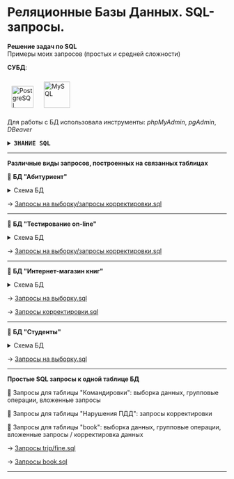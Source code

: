 # Реляционные Базы Данных. SQL-запросы.

**Решение задач по SQL**<br>
Примеры моих запросов (простых и средней сложности)

**СУБД**: 

<img style="margin: 10px" src="https://profilinator.rishav.dev/skills-assets/postgresql-original-wordmark.svg" alt="PostgreSQL" height="50" />  <img style="margin: 10px" src="https://profilinator.rishav.dev/skills-assets/mysql-original-wordmark.svg" alt="MySQL" height="60" />   

Для работы с БД использовала инструменты: _phpMyAdmin_,  _pgAdmin_,  _DBeaver_ 

<details>
<summary><kbd><b>ЗНАНИЕ SQL</b></kbd></summary><br>
<blockquote>
  <ul>
    <li><b>DDL</b>: CREATE, ALTER, DROP</li>
    <li><b>DML</b>: SELECT, INSERT, UPDATE, DELETE</li>
    <li>условия выборки и сортировки данных: DISTINCT, IF(CASE), WHERE, AND, OR, IN, IS, BETWEEN, NOT, LIKE, GROUP BY (HAVING), ORDER BY (ASC/DESC), LIMIT</li>
    <li>агрегация данных: COUNT, SUM, AVG, MAX, MIN </li>
    <li>простые арифметические операции и функции (ROUND, CEILING, FLOOR, DIV, ABS)</li>
    <li>операции над датами: DATEDIFF, DATE_ADD, DAY, MONTH, MONTHNAME, YEAR</li>
    <li>объединение 2х и более таблиц: JOIN (INNER, CROSS, LEFT, RIGHT, FULL)</li>
    <li>объединение 2х и более SQL запросов: UNION, INTERSECT, EXCEPT</li>
  </ul>
</blockquote>
</details>

<hr>

**Различные виды запросов, построенных на связанных таблицах**

:floppy_disk: **БД "Абитуриент"**
<details>
<summary>Схема БД</summary>
  
![enr](https://github.com/Elena-Belova/SQL/assets/148638077/71f076db-8786-4f60-ac68-1f81651144ae)
</details>

&#8594; [Запросы на выборку/запросы корректировки.sql](https://github.com/Elena-Belova/SQL/blob/8ee3ed49d390d307713c33bb6e22d0fa8d85a910/enrollee.sql)
<hr>

:floppy_disk: **БД "Тестирование on-line"**
<details>
<summary>Схема БД</summary>

![cxтест](https://github.com/Elena-Belova/SQL/assets/148638077/01073338-0458-49e0-a3e9-4373388a4417)
</details>

&#8594; [Запросы на выборку/запросы корректировки.sql](https://github.com/Elena-Belova/SQL/blob/8ee3ed49d390d307713c33bb6e22d0fa8d85a910/BD%20Testing.sql)
<hr>

:floppy_disk: **БД "Интернет-магазин книг"**
<details>
<summary>Схема БД</summary>
  
![book](https://github.com/Elena-Belova/SQL/assets/148638077/ef814b4f-4cfe-4bc2-9948-d1dae42b3fff)
</details>

&#8594; [Запросы на выборку.sql](https://github.com/Elena-Belova/SQL/blob/8ee3ed49d390d307713c33bb6e22d0fa8d85a910/DB%20book%20store1.sql)

&#8594; [Запросы корректировки.sql](https://github.com/Elena-Belova/SQL/blob/8ee3ed49d390d307713c33bb6e22d0fa8d85a910/DB%20book%20store2.sql)
<hr>

:floppy_disk: **БД "Студенты"**

<details>
<summary>Схема БД</summary>
  
  ![model db](https://github.com/Elena-Belova/SQL/assets/148638077/de2a3579-2c1a-4700-8471-69d334f00d35)
</details>

&#8594; [Запросы на выборку.sql](https://github.com/Elena-Belova/SQL/blob/8ee3ed49d390d307713c33bb6e22d0fa8d85a910/students.sql)
<hr>

**Простые SQL запросы к одной таблице БД**

:small_blue_diamond: Запросы для таблицы "Командировки": выборка данных, групповые операции, вложенные запросы
  
:small_blue_diamond: Запросы для таблицы "Нарушения ПДД": запросы корректировки

:small_blue_diamond: Запросы для таблицы "book": выборка данных, групповые операции, вложенные запросы / корректировка данных

&#8594; [Запросы trip/fine.sql](https://github.com/Elena-Belova/SQL/blob/ce76e06b5138438dc83f177154a33952713125c1/trip_fine.sql)

&#8594; [Запросы book.sql](https://github.com/Elena-Belova/SQL/blob/ce76e06b5138438dc83f177154a33952713125c1/book.sql)

<hr>
